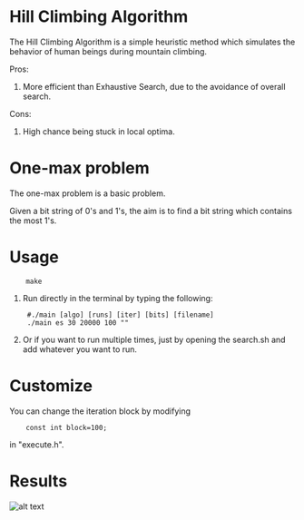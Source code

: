 # Hill Climbing Algorithm

The Hill Climbing Algorithm is a simple heuristic method which simulates the behavior of human beings during mountain climbing.

Pros:
1. More efficient than Exhaustive Search, due to the avoidance of overall search.

Cons:
1. High chance being stuck in local optima.

# One-max problem

The one-max problem is a basic problem.

Given a bit string of  0's and 1's, the aim is to find a bit string which contains the most 1's.

# Usage

        make
1. Run directly in the terminal by typing the following:

        #./main [algo] [runs] [iter] [bits] [filename]
        ./main es 30 20000 100 ""
    
2. Or if you want to run multiple times, just by opening the search.sh and add whatever you want to run.  

# Customize

You can change the iteration block by modifying 

        const int block=100;
in "execute.h".

# Results

![alt text]()


